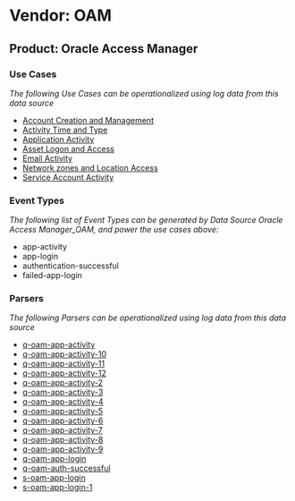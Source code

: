 Vendor: OAM
===========
Product: Oracle Access Manager
------------------------------

### Use Cases

_The following Use Cases can be operationalized using log data from this data source_

* [Account Creation and Management](usecase_account_creation_and_management.md)
* [Activity Time  and Type](usecase_activity_time__and_type.md)
* [Application Activity](usecase_application_activity.md)
* [Asset Logon and Access](usecase_asset_logon_and_access.md)
* [Email Activity](usecase_email_activity.md)
* [Network zones and Location Access](usecase_network_zones_and_location_access.md)
* [Service Account Activity](usecase_service_account_activity.md)


### Event Types

_The following list of Event Types can be generated by Data Source Oracle Access Manager_OAM, and power the use cases above:_

- app-activity
- app-login
- authentication-successful
- failed-app-login


### Parsers

_The following Parsers can be operationalized using log data from this data source_

* [q-oam-app-activity](parserContent_q-oam-app-activity.md)
* [q-oam-app-activity-10](parserContent_q-oam-app-activity-10.md)
* [q-oam-app-activity-11](parserContent_q-oam-app-activity-11.md)
* [q-oam-app-activity-12](parserContent_q-oam-app-activity-12.md)
* [q-oam-app-activity-2](parserContent_q-oam-app-activity-2.md)
* [q-oam-app-activity-3](parserContent_q-oam-app-activity-3.md)
* [q-oam-app-activity-4](parserContent_q-oam-app-activity-4.md)
* [q-oam-app-activity-5](parserContent_q-oam-app-activity-5.md)
* [q-oam-app-activity-6](parserContent_q-oam-app-activity-6.md)
* [q-oam-app-activity-7](parserContent_q-oam-app-activity-7.md)
* [q-oam-app-activity-8](parserContent_q-oam-app-activity-8.md)
* [q-oam-app-activity-9](parserContent_q-oam-app-activity-9.md)
* [q-oam-app-login](parserContent_q-oam-app-login.md)
* [q-oam-auth-successful](parserContent_q-oam-auth-successful.md)
* [s-oam-app-login](parserContent_s-oam-app-login.md)
* [s-oam-app-login-1](parserContent_s-oam-app-login-1.md)
